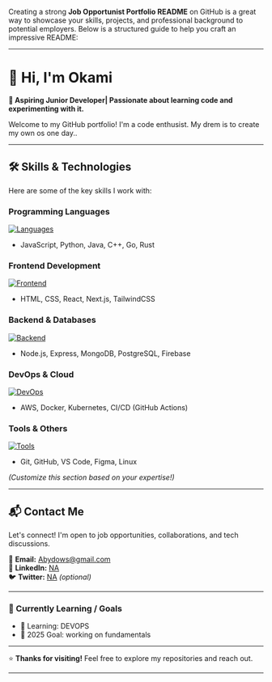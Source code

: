 Creating a strong **Job Opportunist Portfolio README** on GitHub is a great way to showcase your skills, projects, and professional background to potential employers. Below is a structured guide to help you craft an impressive README:

---

# **👋 Hi, I'm Okami**  
**🚀 Aspiring Junior Developer| Passionate about learning code and experimenting with it.**  

Welcome to my GitHub portfolio! I'm a code enthusist. My drem is to create my own os one day..

---

## **🛠️ Skills & Technologies**  
Here are some of the key skills I work with:  

### **Programming Languages**  
[![Languages](https://skillicons.dev/icons?i=js,py,java,cpp,go,rust)](https://skillicons.dev)  
- JavaScript, Python, Java, C++, Go, Rust  

### **Frontend Development**  
[![Frontend](https://skillicons.dev/icons?i=html,css,react,nextjs,tailwind)](https://skillicons.dev)  
- HTML, CSS, React, Next.js, TailwindCSS  

### **Backend & Databases**  
[![Backend](https://skillicons.dev/icons?i=nodejs,express,mongodb,postgres,firebase)](https://skillicons.dev)  
- Node.js, Express, MongoDB, PostgreSQL, Firebase  

### **DevOps & Cloud**  
[![DevOps](https://skillicons.dev/icons?i=aws,docker,kubernetes,githubactions)](https://skillicons.dev)  
- AWS, Docker, Kubernetes, CI/CD (GitHub Actions)  

### **Tools & Others**  
[![Tools](https://skillicons.dev/icons?i=git,github,vscode,figma,linux)](https://skillicons.dev)  
- Git, GitHub, VS Code, Figma, Linux  

*(Customize this section based on your expertise!)*  

---

## **📬 Contact Me**  
Let's connect! I'm open to job opportunities, collaborations, and tech discussions.  

📧 **Email:** [Abydows@gmail.com](mailto:your.email@example.com)  
🔗 **LinkedIn:** [NA](https://linkedin.com/in/yourprofile)  
🐦 **Twitter:** [NA](https://twitter.com/yourhandle) *(optional)*  

---

### **🎯 Currently Learning / Goals**  
- 🌱 Learning: DEVOPS
- 🎯 2025 Goal: working on fundamentals
---

⭐ **Thanks for visiting!** Feel free to explore my repositories and reach out.  

---
